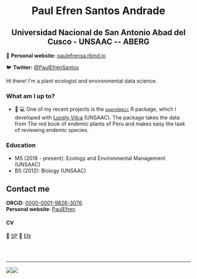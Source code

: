 <h1 align="center"> Paul Efren Santos Andrade </h1>

<h2 align="center"> Universidad Nacional de San Antonio Abad del Cusco - UNSAAC -- ABERG </h2>
  
📝 **Personal website:** [paulefrensa.rbind.io](http://paulefrensa.rbind.io)

🐦 **Twitter:** [@PaulEfrenSantos](https://twitter.com/PaulEfrenSantos)
 

Hi there! I'm a plant ecologist and environmental data science.

### What am I up to? 

- 🌱 💻 One of my recent projects is the [`ppendemic`](https://github.com/PaulESantos/ppendemic/) R package, which I developed with [Lucely Vilca](https://github.com/Lucel2448/) (UNSAAC). The package takes the data from The red book of endemic plants of Peru and makes easy the task of reviewing endemic species.


### Education
- MS (2018 - present): Ecology and Environmental Management (UNSAAC)
- BS (2012): Biology (UNSAAC)

## Contact me

**ORCiD**: [0000-0001-9826-3076](https://orcid.org/0000-0002-6635-0375)  
**Personal website**: [PaulEfren](http://paulefrensa.rbind.io/)  

#### CV
💬 [SP](https://paulesantos.github.io/cv_spa/)
💬 [EN](https://paulesantos.github.io/cv/)



<br />
<br />

---

<div align="center">
  <div style="display: flex; align-items: flex-start;">
    <img src="https://github-readme-stats.vercel.app/api?username=PaulESantos&theme=dark&show_icons=true"/>
    <br />
    <br />
    <br />
    <img src="https://github-readme-stats.vercel.app/api/top-langs/?username=PaulESantos&theme=dark&layout=compact&hide=html,jupyter%20notebook,JavaScript,SCSS,Less&layout=compact&langs_count=10" />
  </div>
</div>



<!--

Here are some ideas to get you started:


- 👯 I’m looking to collaborate on ...
- 🤔 I’m looking for help with ...
- 💬 Ask me about ...
- 📫 How to reach me: ...
- 
![Github stats](https://github-readme-stats.vercel.app/api?username=PaulESantos)
![Top languages](https://github-readme-stats.vercel.app/api/top-langs/?username=PaulESantos&hide=html,jupyter%20notebook,JavaScript,SCSS,Less&layout=compact&langs_count=10)


-->


